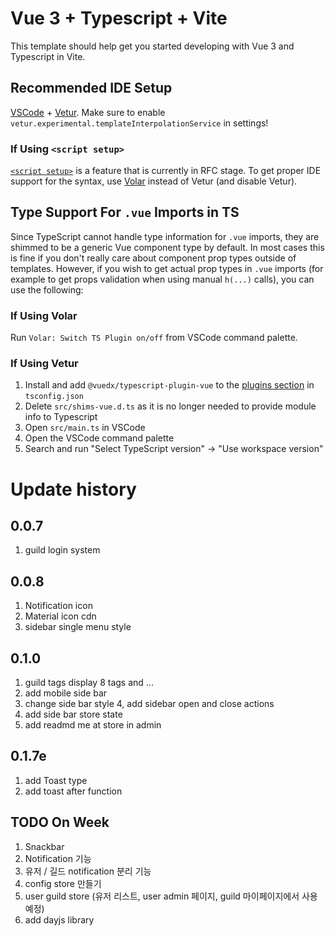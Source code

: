 # Vue 3 + Typescript + Vite

This template should help get you started developing with Vue 3 and Typescript in Vite.

## Recommended IDE Setup

[VSCode](https://code.visualstudio.com/) + [Vetur](https://marketplace.visualstudio.com/items?itemName=octref.vetur). Make sure to enable `vetur.experimental.templateInterpolationService` in settings!

### If Using `<script setup>`

[`<script setup>`](https://github.com/vuejs/rfcs/pull/227) is a feature that is currently in RFC stage. To get proper IDE support for the syntax, use [Volar](https://marketplace.visualstudio.com/items?itemName=johnsoncodehk.volar) instead of Vetur (and disable Vetur).

## Type Support For `.vue` Imports in TS

Since TypeScript cannot handle type information for `.vue` imports, they are shimmed to be a generic Vue component type by default. In most cases this is fine if you don't really care about component prop types outside of templates. However, if you wish to get actual prop types in `.vue` imports (for example to get props validation when using manual `h(...)` calls), you can use the following:

### If Using Volar

Run `Volar: Switch TS Plugin on/off` from VSCode command palette.

### If Using Vetur

1. Install and add `@vuedx/typescript-plugin-vue` to the [plugins section](https://www.typescriptlang.org/tsconfig#plugins) in `tsconfig.json`
2. Delete `src/shims-vue.d.ts` as it is no longer needed to provide module info to Typescript
3. Open `src/main.ts` in VSCode
4. Open the VSCode command palette
5. Search and run "Select TypeScript version" -> "Use workspace version"


# Update history
## 0.0.7
1. guild login system
## 0.0.8
1. Notification icon
2. Material icon cdn
3. sidebar single menu style

## 0.1.0
1. guild tags display 8 tags and ...
2. add mobile side bar
3. change side bar style
4, add sidebar open and close actions
5. add side bar store state
6. add readmd me at store in admin

## 0.1.7e
1. add Toast type
2. add toast after function

## TODO On Week
1. Snackbar
2. Notification 기능
3. 유저 / 길드 notification 분리 기능
4. config store 만들기
5. user guild store (유저 리스트, user admin 페이지, guild 마이페이지에서 사용 예정)
6. add dayjs library
